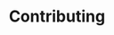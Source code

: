 ---
title: Contributing
description: >-
  Learn how to contribute to MLIA.
permalink: /mlia/contributing/
jumbotron:
  title: Contributing to Arm MLIA
  description: ""
  image: /assets/images/content/ml-banner.jpg
flow:
  - row: container_row
    sections:
      - format: text
        text_content:
          text: |-
           Arm MLIA is an open-source project and external contributions are welcome. The [source code](https://review.mlplatform.org/admin/repos/ml/mlia) is hosted on ML Platform.

            [Contribution guidelines](https://review.mlplatform.org/plugins/gitiles/ml/mlia/+/refs/heads/main/CONTRIBUTING.md) are available in the source code. Code reviews are done through the [mlplatform.org Gerrit server](https://review.mlplatform.org/), and contributors can sign up to this server using their GitHub credentials.
---